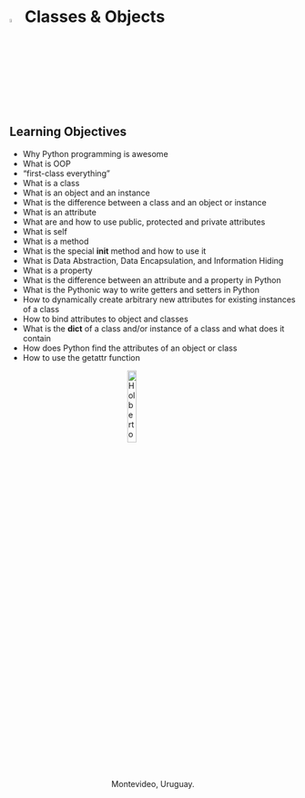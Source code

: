 # <a  href="https://www.python.org/"> <img src="https://upload.wikimedia.org/wikipedia/commons/thumb/1/1f/Python_logo_01.svg/800px-Python_logo_01.svg.png" alt="Python Language" width=4% heigth=4% ></img></a> Classes & Objects

## Learning Objectives
- Why Python programming is awesome
- What is OOP
- “first-class everything”
- What is a class
- What is an object and an instance
- What is the difference between a class and an object or instance
- What is an attribute
- What are and how to use public, protected and private attributes
- What is self
- What is a method
- What is the special __init__ method and how to use it
- What is Data Abstraction, Data Encapsulation, and Information Hiding
- What is a property
- What is the difference between an attribute and a property in Python
- What is the Pythonic way to write getters and setters in Python
- How to dynamically create arbitrary new attributes for existing instances of a class
- How to bind attributes to object and classes
- What is the __dict__ of a class and/or instance of a class and what does it contain
- How does Python find the attributes of an object or class
- How to use the getattr function

<a> <img src="https://apply.holbertonschool.com/holberton-logo.png" alt="Holberton logo" width=18% heigth=18% style="display: block; margin: 0 auto"></img></a>

<p align=center>Montevideo, Uruguay.</p>